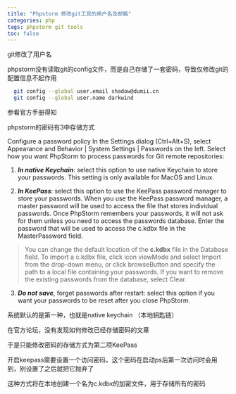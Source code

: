 ```yaml
---
title: "Phpstorm 修改git工具的用户名及邮箱"
categories: php
tags: phpstorm git tools
toc: false
---
```


git修改了用户名

phpstorm没有读取git的config文件，而是自己存储了一套密码，导致仅修改git的配置信息不起作用

```bash
  git config --global user.email shadow@dumii.cn
  git config --global user.name darkwind
```  

参看官方手册得知

phpstorm的密码有3中存储方式

Configure a password policy
In the Settings dialog (Ctrl+Alt+S), select Appearance and Behavior | System Settings | Passwords on the left.
Select how you want PhpStorm to process passwords for Git remote repositories:

1. **_In native Keychain_**: select this option to use native Keychain to store your passwords. This setting is only available for MacOS and Linux.

2. **_In KeePass_**: select this option to use the KeePass password manager to store your passwords. When you use the KeePass password manager, a master password will be used to access the file that stores individual passwords. Once PhpStorm remembers your passwords, it will not ask for them unless you need to access the passwords database. Enter the password that will be used to access the c.kdbx file in the MasterPassword field.

>You can change the default location of the **c.kdbx** file in the Database field.
To import a c.kdbx file, click icon viewMode and select Import from the drop-down menu, or click browseButton and specify the path to a local file containing your passwords.
If you want to remove the existing passwords from the database, select Clear.

3. **_Do not save_**, forget passwords after restart: select this option if you want your passwords to be reset after you close PhpStorm.

系统默认的是第一种，也就是native keychain （本地钥匙链）

在官方论坛，没有发现如何修改已经存储密码的文章

于是只能修改密码的存储方式为第二项KeePass

开启keepass需要设置一个访问密码，这个密码在启动ps后第一次访问时会用到，别设置了之后就把它抛弃了

这种方式将在本地创建一个名为c.kdbx的加密文件，用于存储所有的密码

